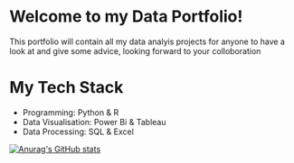 # Welcome to my Data Portfolio!
This portfolio will contain all my data analyis projects for anyone to have a look at and give some advice, looking forward to your colloboration 

# My Tech Stack
- Programming: Python & R 
- Data Visualisation: Power Bi & Tableau 
- Data Processing: SQL & Excel

[![Anurag's GitHub stats](https://github-readme-stats.vercel.app/apiBEch-tech=anuraghazra)](https://github.com/anuraghazra/github-readme-stats)
